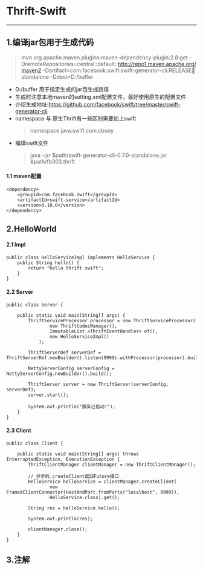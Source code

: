 # Thrift-Swift

---

## 1.编译jar包用于生成代码
> mvn org.apache.maven.plugins:maven-dependency-plugin:2.8:get -DremoteRepositories=central::default::http://repo1.maven.apache.org/maven2 -Dartifact=com.facebook.swift:swift-generator-cli:RELEASE:jar:standalone -Ddest=D:/buffer

* D:/buffer 用于指定生成的jar包生成路径
* 生成时注意本地maven的setting.xml配置文件，最好使用原生的配置文件
* 介绍生成地址:https://github.com/facebook/swift/tree/master/swift-generator-cli
* namespace 与 原生Thrift有一些区别需要加上swift
	> namespace java.swift com.cbooy
* 编译swift文件
	> java -jar $path/swift-generator-cli-0.7.0-standalone.jar &path/fb303.thrift
#### 1.1 maven配置
	<dependency>
		<groupId>com.facebook.swift</groupId>
		<artifactId>swift-service</artifactId>
		<version>0.18.0</version>
	</dependency>

## 2.HelloWorld
#### 2.1 Impl
	public class HelloServiceImpl implements HelloService {
		public String hello() {
			return "hello thrift swift";
		}
	}
#### 2.2 Server
	public class Server {
	
		public static void main(String[] args) {
			ThriftServiceProcessor processor = new ThriftServiceProcessor(
					new ThriftCodecManager(),
					ImmutableList.<ThriftEventHandler> of(), 
					new HelloServiceImpl()
				);
	
			ThriftServerDef serverDef = ThriftServerDef.newBuilder().listen(9999).withProcessor(processor).build();
	
			NettyServerConfig serverConfig = NettyServerConfig.newBuilder().build();
			
			ThriftServer server = new ThriftServer(serverConfig, serverDef);
			server.start();
			
			System.out.println("服务已启动!");
		}
	}
#### 2.3 Client
	public class Client {
	
		public static void main(String[] args) throws InterruptedException, ExecutionException {
			ThriftClientManager clientManager = new ThriftClientManager();
			
			// 异步的,createClient返回Future接口
			HelloService helloService = clientManager.createClient(
					new FramedClientConnector(HostAndPort.fromParts("localhost", 9999)), 
					HelloService.class).get();
			
			String res = helloService.hello();
			
			System.out.println(res);
	
			clientManager.close();
		}
	}

## 3.注解